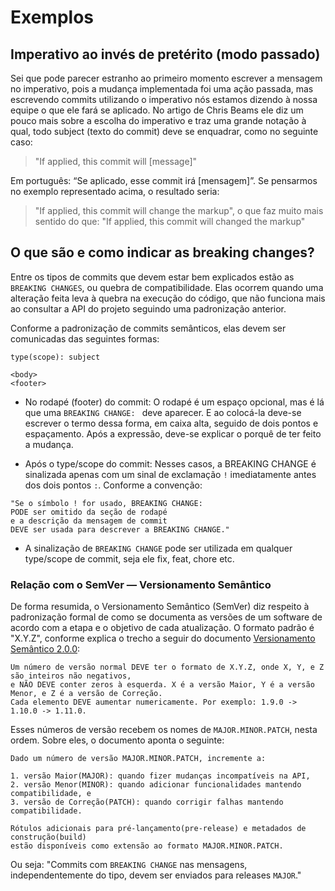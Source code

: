 

# Exemplos

## Imperativo ao invés de pretérito (modo passado)

Sei que pode parecer estranho ao primeiro momento escrever a mensagem no imperativo, pois a mudança implementada foi uma ação passada, mas escrevendo commits utilizando o imperativo nós estamos dizendo à nossa equipe o que ele fará se aplicado. No artigo de Chris Beams ele diz um pouco mais sobre a escolha do imperativo e traz uma grande notação à qual, todo subject (texto do commit) deve se enquadrar, como no seguinte caso:

> "If applied, this commit will [message]"

Em português: “Se aplicado, esse commit irá [mensagem]”. Se pensarmos no exemplo representado acima, o resultado seria:

> "If applied, this commit will change the markup", o que faz muito mais sentido do que: "If applied, this commit will changed the markup"

## O que são e como indicar as breaking changes?

Entre os tipos de commits que devem estar bem explicados estão as `BREAKING CHANGES`, ou quebra de compatibilidade. Elas ocorrem quando uma alteração feita leva à quebra na execução do código, que não funciona mais ao consultar a API do projeto seguindo uma padronização anterior.

Conforme a padronização de commits semânticos, elas devem ser comunicadas das seguintes formas:

```
type(scope): subject 

<body>
<footer>
```

- No rodapé (footer) do commit: 
O rodapé é um espaço opcional, mas é lá que uma `BREAKING CHANGE: ` deve aparecer. E ao colocá-la deve-se escrever o termo dessa forma, em caixa alta, seguido de dois pontos e espaçamento. Após a expressão, deve-se explicar o porquê de ter feito a mudança.

- Após o type/scope do commit:
Nesses casos, a BREAKING CHANGE é sinalizada apenas com um sinal de exclamação `!` imediatamente antes dos dois pontos `:`. Conforme a convenção:

```
"Se o símbolo ! for usado, BREAKING CHANGE:
PODE ser omitido da seção de rodapé
e a descrição da mensagem de commit
DEVE ser usada para descrever a BREAKING CHANGE."
```

- A sinalização de `BREAKING CHANGE` pode ser utilizada em qualquer type/scope de commit, seja ele fix, feat, chore etc.

### Relação com o SemVer — Versionamento Semântico
De forma resumida, o Versionamento Semântico (SemVer) diz respeito à padronização formal de como se documenta as versões de um software de acordo com a etapa e o objetivo de cada atualização. O formato padrão é "X.Y.Z", conforme explica o trecho a seguir do documento [Versionamento Semântico 2.0.0](https://semver.org/lang/pt-BR/):

```
Um número de versão normal DEVE ter o formato de X.Y.Z, onde X, Y, e Z são inteiros não negativos,
e NÃO DEVE conter zeros à esquerda. X é a versão Maior, Y é a versão Menor, e Z é a versão de Correção.
Cada elemento DEVE aumentar numericamente. Por exemplo: 1.9.0 -> 1.10.0 -> 1.11.0.
```

Esses números de versão recebem os nomes de `MAJOR.MINOR.PATCH`, nesta ordem.
Sobre eles, o documento aponta o seguinte:

```
Dado um número de versão MAJOR.MINOR.PATCH, incremente a:

1. versão Maior(MAJOR): quando fizer mudanças incompatíveis na API,
2. versão Menor(MINOR): quando adicionar funcionalidades mantendo compatibilidade, e
3. versão de Correção(PATCH): quando corrigir falhas mantendo compatibilidade.

Rótulos adicionais para pré-lançamento(pre-release) e metadados de construção(build)
estão disponíveis como extensão ao formato MAJOR.MINOR.PATCH.
```

Ou seja: "Commits com `BREAKING CHANGE` nas mensagens, independentemente do tipo, devem ser enviados para releases `MAJOR`."
